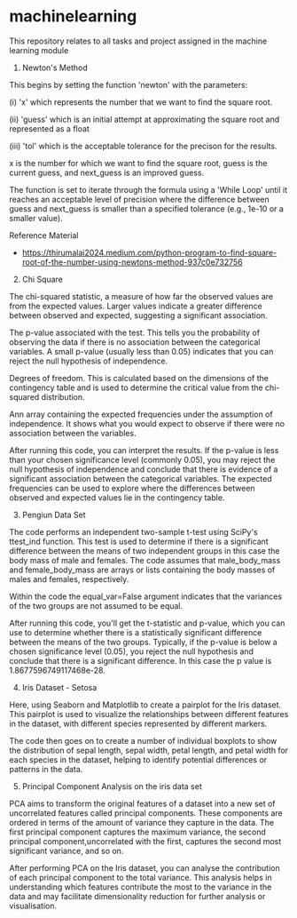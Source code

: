 # machinelearning
This repository relates to all tasks and project assigned in the machine learning module

1. Newton's Method

This begins by setting the function 'newton' with the parameters:

  (i) 'x' which represents the number that we want to find the square root.
  
  (ii) 'guess' which is an initial attempt at approximating the square root and represented as a float

  (iii) 'tol' which is the acceptable tolerance for the precison for the results.


x is the number for which we want to find the square root, guess is the current guess, and next_guess is an improved guess.

The function is set to iterate through the formula using a 'While Loop' until it reaches an acceptable level of precision where the difference between guess and next_guess is smaller than a specified tolerance (e.g., 1e-10 or a smaller value).




Reference Material
*  https://thirumalai2024.medium.com/python-program-to-find-square-root-of-the-number-using-newtons-method-937c0e732756



2. Chi Square

The chi-squared statistic, a measure of how far the observed values are from the expected values. Larger values indicate a greater difference between observed and expected, suggesting a significant association.

The p-value associated with the test. This tells you the probability of observing the data if there is no association between the categorical variables. A small p-value (usually less than 0.05) indicates that you can reject the null hypothesis of independence.

 Degrees of freedom. This is calculated based on the dimensions of the contingency table and is used to determine the critical value from the chi-squared distribution.

 Ann array containing the expected frequencies under the assumption of independence. It shows what you would expect to observe if there were no association between the variables.

 After running this code, you can interpret the results. If the p-value is less than your chosen significance level (commonly 0.05), you may reject the null hypothesis of independence and conclude that there is evidence of a significant association between the categorical variables. The expected frequencies can be used to explore where the differences between observed and expected values lie in the contingency table.

 3. Pengiun Data Set 

 The code performs an independent two-sample t-test using SciPy's ttest_ind function. This test is used to determine if there is a significant difference between the means of two independent groups in this case the body mass of male and females. The code assumes that male_body_mass and female_body_mass are arrays or lists containing the body masses of males and females, respectively.

 Within the code the equal_var=False argument indicates that the variances of the two groups are not assumed to be equal.

 After running this code, you'll get the t-statistic and p-value, which you can use to determine whether there is a statistically significant difference between the means of the two groups. Typically, if the p-value is below a chosen significance level (0.05), you reject the null hypothesis and conclude that there is a significant difference. In this case the p value is               1.8677596749117468e-28.


 4. Iris Dataset - Setosa

 Here, using Seaborn and Matplotlib to create a pairplot for the Iris dataset. This pairplot is used to visualize the relationships between different features in the dataset, with different species represented by different markers.

 The code then goes on to create a number of individual boxplots to show the distribution of sepal length, sepal width, petal length, and petal width for each species in the dataset, helping to identify potential differences or patterns in the data.

 5. Principal Component Analysis on the iris data set

 PCA aims to transform the original features of a dataset into a new set of uncorrelated features called principal components. These components are ordered in terms of the amount of variance they capture in the data. The first principal component captures the maximum variance, the second principal component,uncorrelated with the first, captures the second most significant variance, and so on.

After performing PCA on the Iris dataset, you can analyse the contribution of each principal component to the total variance. This analysis helps in understanding which features contribute the most to the variance in the data and may facilitate dimensionality reduction for further analysis or visualisation.
 



